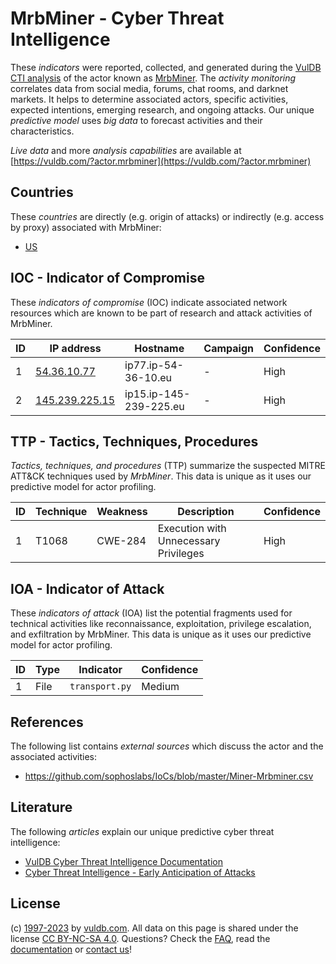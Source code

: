 # MrbMiner - Cyber Threat Intelligence

These _indicators_ were reported, collected, and generated during the [VulDB CTI analysis](https://vuldb.com/?kb.cti) of the actor known as [MrbMiner](https://vuldb.com/?actor.mrbminer). The _activity monitoring_ correlates data from social media, forums, chat rooms, and darknet markets. It helps to determine associated actors, specific activities, expected intentions, emerging research, and ongoing attacks. Our unique _predictive model_ uses _big data_ to forecast activities and their characteristics.

_Live data_ and more _analysis capabilities_ are available at [https://vuldb.com/?actor.mrbminer](https://vuldb.com/?actor.mrbminer)

## Countries

These _countries_ are directly (e.g. origin of attacks) or indirectly (e.g. access by proxy) associated with MrbMiner:

* [US](https://vuldb.com/?country.us)

## IOC - Indicator of Compromise

These _indicators of compromise_ (IOC) indicate associated network resources which are known to be part of research and attack activities of MrbMiner.

ID | IP address | Hostname | Campaign | Confidence
-- | ---------- | -------- | -------- | ----------
1 | [54.36.10.77](https://vuldb.com/?ip.54.36.10.77) | ip77.ip-54-36-10.eu | - | High
2 | [145.239.225.15](https://vuldb.com/?ip.145.239.225.15) | ip15.ip-145-239-225.eu | - | High

## TTP - Tactics, Techniques, Procedures

_Tactics, techniques, and procedures_ (TTP) summarize the suspected MITRE ATT&CK techniques used by _MrbMiner_. This data is unique as it uses our predictive model for actor profiling.

ID | Technique | Weakness | Description | Confidence
-- | --------- | -------- | ----------- | ----------
1 | T1068 | CWE-284 | Execution with Unnecessary Privileges | High

## IOA - Indicator of Attack

These _indicators of attack_ (IOA) list the potential fragments used for technical activities like reconnaissance, exploitation, privilege escalation, and exfiltration by MrbMiner. This data is unique as it uses our predictive model for actor profiling.

ID | Type | Indicator | Confidence
-- | ---- | --------- | ----------
1 | File | `transport.py` | Medium

## References

The following list contains _external sources_ which discuss the actor and the associated activities:

* https://github.com/sophoslabs/IoCs/blob/master/Miner-Mrbminer.csv

## Literature

The following _articles_ explain our unique predictive cyber threat intelligence:

* [VulDB Cyber Threat Intelligence Documentation](https://vuldb.com/?kb.cti)
* [Cyber Threat Intelligence - Early Anticipation of Attacks](https://www.scip.ch/en/?labs.20201022)

## License

(c) [1997-2023](https://vuldb.com/?kb.changelog) by [vuldb.com](https://vuldb.com/?kb.about). All data on this page is shared under the license [CC BY-NC-SA 4.0](https://creativecommons.org/licenses/by-nc-sa/4.0/). Questions? Check the [FAQ](https://vuldb.com/?kb.faq), read the [documentation](https://vuldb.com/?kb) or [contact us](https://vuldb.com/?contact)!
